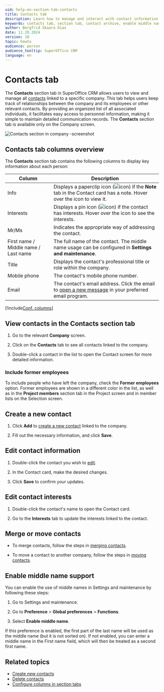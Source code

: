 ```yaml
---
uid: help-en-section-tab-contacts
title: Contacts tab
description: Learn how to manage and interact with contact information linked to companies using the Contacts tab in SuperOffice CRM. Efficiently track personnel data and maintain communication records for seamless customer relations.
keywords: contacts tab, section tab, contact archive, enable middle name
author: Bergfrid Skaara Dias
date: 11.29.2024
version: 10
topic: howto
audience: person
audience_tooltip: SuperOffice CRM
language: en
---
```


# Contacts tab

The **Contacts** section tab in SuperOffice CRM allows users to view and manage all [contacts][1] linked to a specific company. This tab helps users keep track of relationships between the company and its employees or other relevant contacts. By providing an organized list of all associated individuals, it facilitates easy access to personnel information, making it simple to maintain detailed communication records. The **Contacts** section tab is available only on the Company screen.

![Contacts section in company -screenshot][img1]

## Contacts tab columns overview

The **Contacts** section tab contains the following columns to display key information about each person:

| Column | Description |
|---|---|
| Info | Displays a paperclip icon (![icon][img3]) if the **Note** tab in the Contact card has a note. Hover over the icon to view it. |
| Interests | Displays a pin icon (![icon][img2]) if the contact has interests. Hover over the icon to see the interests. |
| Mr/Ms | Indicates the appropriate way of addressing the contact. |
| First name / Middle name / Last name | The full name of the contact. The middle name usage can be configured in **Settings and maintenance**. |
| Title | Displays the contact's professional title or role within the company. |
| Mobile phone | The contact's mobile phone number. |
| Email | The contact's email address. Click the email to [open a new message][7] in your preferred email program. |

[!include[Conf. columns](../includes/tip-configure-columns.md)]

## View contacts in the Contacts section tab

1. Go to the relevant **Company** screen.

1. Click on the **Contacts** tab to see all contacts linked to the company.

1. Double-click a contact in the list to open the Contact screen for more detailed information.

### Include former employees

To include people who have left the company, check the **Former employees** option. Former employees are shown in a different color in the list, as well as in the **Project members** section tab in the Project screen and in member lists on the Selection screen.

## Create a new contact

1. Click **Add** to [create a new contact][2] linked to the company.

1. Fill out the necessary information, and click **Save**.

## Edit contact information

1. Double-click the contact you wish to [edit][3].

1. In the Contact card, make the desired changes.

1. Click **Save** to confirm your updates.

## Edit contact interests

1. Double-click the contact's name to open the Contact card.

1. Go to the **Interests** tab to update the interests linked to the contact.

## Merge or move contacts

* To merge contacts, follow the steps in [merging contacts][5].

* To move a contact to another company, follow the steps in [moving contacts][4].

## Enable middle name support

You can enable the use of middle names in Settings and maintenance by following these steps:

1. Go to Settings and maintenance.

1. Go to **Preference** > **Global preferences** > **Functions**.

1. Select **Enable middle name**.

If this preference is enabled, the first part of the last name will be used as the middle name (but it is not sorted on). If not enabled, you can enter a middle name in the First name field, which will then be treated as a second first name.

## Related topics

* [Create new contacts][2]
* [Delete contacts][6]
* [Configure columns in section tabs][8]

<!-- Referenced links -->
[1]: ../../contact/learn/index.md
[2]: ../../contact/learn/create.md
[3]: ../../contact/learn/edit.md
[4]: ../../contact/learn/move.md
[5]: ../../contact/learn/merge-contacts.md
[6]: ../../contact/learn/delete.md
[7]: ../../contact/learn/send-email.md
[8]: configure-columns.md

<!-- Referenced images -->
[img1]: ../../../../media/loc/en/company/contacts-detail.png
[img2]: ../../../../media/icons/pin.png
[img3]: ../../../../media/icons/binders.png
